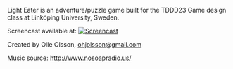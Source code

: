 Light Eater is an adventure/puzzle game built for the TDDD23 Game design class at Linköping University, Sweden.

Screencast available at: [![Screencast](https://img.youtube.com/vi/GNjKAEKWYws/maxresdefault.jpg)](http://www.youtube.com/watch?v=GNjKAEKWYws)

Created by Olle Olsson, ohjolsson@gmail.com

Music source: http://www.nosoapradio.us/
